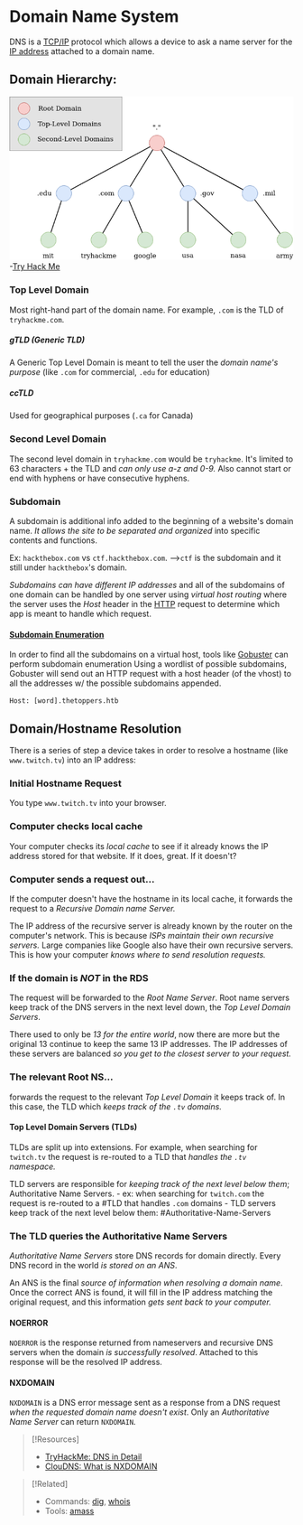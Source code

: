 
# Domain Name System
DNS is a [TCP/IP](/networking/protocols/TCP.md) protocol which allows a device to ask a name server for the [IP address](/networking/OSI/3-network/IP-addresses.md) attached to a domain name.
## Domain Hierarchy:
![](/networking/networking-pics/DNS-1.png)
-[Try Hack Me](https://tryhackme.com/room/dnsindetail)
### Top Level Domain
Most right-hand part of the domain name. For example, `.com` is the TLD of `tryhackme.com`.
##### gTLD (Generic TLD)
A Generic Top Level Domain is meant to tell the user the *domain name's purpose* (like `.com` for commercial, `.edu` for education)
##### ccTLD 
Used for geographical purposes (`.ca` for Canada)
### Second Level Domain
The second level domain in `tryhackme.com` would be `tryhackme`. It's limited to 63 characters + the TLD and *can only use a-z and 0-9.* Also cannot start or end with hyphens or have consecutive hyphens.
### Subdomain
A subdomain is additional info added to the beginning of a website's domain name. *It allows the site to be separated and organized* into specific contents and functions.

Ex: `hackthebox.com` vs `ctf.hackthebox.com`. -->`ctf` is the subdomain and it still under `hackthebox`'s domain.

*Subdomains can have different IP addresses* and all of the subdomains of one domain can be handled by one server using *virtual host routing* where the server uses the *Host* header in the [HTTP](/www/HTTP.md) request to determine which app is meant to handle which request.
#### [Subdomain Enumeration](PNPT/PEH/recon/hunting-subdomains.md)
In order to find all the subdomains on a virtual host, tools like [Gobuster](/cybersecurity/tools/scanning-enumeration/dir-and-subdomain/gobuster.md) can perform subdomain enumeration Using a wordlist of possible subdomains, Gobuster will send out an HTTP request with a host header (of the vhost) to all the addresses w/ the possible subdomains appended.
```
Host: [word].thetoppers.htb
```
## Domain/Hostname Resolution
There is a series of step a device takes in order to resolve a hostname (like `www.twitch.tv`) into an IP address:
### Initial Hostname Request
You type `www.twitch.tv` into your browser.
### Computer checks local cache
Your computer checks its *local cache* to see if it already knows the IP address stored for that website. If it does, great. If it doesn't?
### Computer sends a request out...
If the computer doesn't have the hostname in its local cache, it forwards the request to a *Recursive Domain name Server.*

The IP address of the recursive server is already known by the router on the computer's network. This is because *ISPs maintain their own recursive servers.* Large companies like Google also have their own recursive servers. This is how your computer *knows where to send resolution requests.*
### If the domain is *NOT* in the RDS
The request will be forwarded to the *Root Name Server*. Root name servers keep track of the DNS servers in the next level down, the *Top Level Domain Servers*.

There used to only be *13 for the entire world*, now there are more but the original 13 continue to keep the same 13 IP addresses. The IP addresses of these servers are balanced *so you get to the closest server to your request.*
### The relevant Root NS...
forwards the request to the relevant *Top Level Domain* it keeps track of. In this case, the TLD which *keeps track of the `.tv` domains.*
#### Top Level Domain Servers (TLDs)
TLDs are split up into extensions. For example, when searching for `twitch.tv` the request is re-routed to a TLD that *handles the `.tv` namespace.*

TLD servers are responsible for *keeping track of the next level below them*; Authoritative Name Servers.
	- ex: when searching for `twitch.com` the request is re-routed to a #TLD that handles `.com` domains
	- TLD servers keep track of the next level below them: #Authoritative-Name-Servers
### The TLD queries the Authoritative Name Servers
*Authoritative Name Servers* store DNS records for domain directly. Every DNS record in the world *is stored on an ANS*.

An ANS is the final *source of information when resolving a domain name*. Once the correct ANS is found, it will fill in the IP address matching the original request, and this information *gets sent back to your computer.* 
#### NOERROR
`NOERROR` is the response returned from nameservers and recursive DNS servers when the domain *is successfully resolved*. Attached to this response will be the resolved IP address.
#### NXDOMAIN
`NXDOMAIN` is a DNS error message sent as a response from a DNS request *when the requested domain name doesn't exist*. Only an *Authoritative Name Server* can return `NXDOMAIN`.

> [!Resources]
> - [TryHackMe: DNS in Detail](https://tryhackme.com/room/dnsindetail) 
> - [ClouDNS: What is NXDOMAIN](https://www.cloudns.net/blog/what-is-nxdomain/#NXDOMAIN_%E2%80%93_Definition)

> [!Related]
> - Commands: [dig](/CLI-tools/dig.md), [whois](/CLI-tools/whois.md)
> - Tools: [amass](/cybersecurity/tools/scanning-enumeration/dir-and-subdomain/amass.md)
